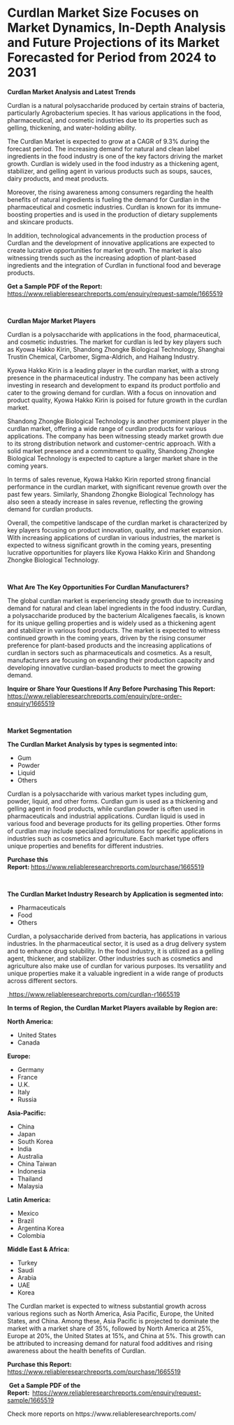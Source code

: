 <p><h1>Curdlan Market Size Focuses on Market Dynamics, In-Depth Analysis and Future Projections of its Market Forecasted for Period from 2024 to 2031</h1></p><p><strong>Curdlan Market Analysis and Latest Trends</strong></p>
<p><p>Curdlan is a natural polysaccharide produced by certain strains of bacteria, particularly Agrobacterium species. It has various applications in the food, pharmaceutical, and cosmetic industries due to its properties such as gelling, thickening, and water-holding ability.</p><p>The Curdlan Market is expected to grow at a CAGR of 9.3% during the forecast period. The increasing demand for natural and clean label ingredients in the food industry is one of the key factors driving the market growth. Curdlan is widely used in the food industry as a thickening agent, stabilizer, and gelling agent in various products such as soups, sauces, dairy products, and meat products.</p><p>Moreover, the rising awareness among consumers regarding the health benefits of natural ingredients is fueling the demand for Curdlan in the pharmaceutical and cosmetic industries. Curdlan is known for its immune-boosting properties and is used in the production of dietary supplements and skincare products.</p><p>In addition, technological advancements in the production process of Curdlan and the development of innovative applications are expected to create lucrative opportunities for market growth. The market is also witnessing trends such as the increasing adoption of plant-based ingredients and the integration of Curdlan in functional food and beverage products.</p></p>
<p><strong>Get a Sample PDF of the Report:&nbsp;</strong> <a href="https://www.reliableresearchreports.com/enquiry/request-sample/1665519">https://www.reliableresearchreports.com/enquiry/request-sample/1665519</a></p>
<p>&nbsp;</p>
<p><strong>Curdlan Major Market Players</strong></p>
<p><p>Curdlan is a polysaccharide with applications in the food, pharmaceutical, and cosmetic industries. The market for curdlan is led by key players such as Kyowa Hakko Kirin, Shandong Zhongke Biological Technology, Shanghai Trustin Chemical, Carbomer, Sigma-Aldrich, and Haihang Industry.</p><p>Kyowa Hakko Kirin is a leading player in the curdlan market, with a strong presence in the pharmaceutical industry. The company has been actively investing in research and development to expand its product portfolio and cater to the growing demand for curdlan. With a focus on innovation and product quality, Kyowa Hakko Kirin is poised for future growth in the curdlan market.</p><p>Shandong Zhongke Biological Technology is another prominent player in the curdlan market, offering a wide range of curdlan products for various applications. The company has been witnessing steady market growth due to its strong distribution network and customer-centric approach. With a solid market presence and a commitment to quality, Shandong Zhongke Biological Technology is expected to capture a larger market share in the coming years.</p><p>In terms of sales revenue, Kyowa Hakko Kirin reported strong financial performance in the curdlan market, with significant revenue growth over the past few years. Similarly, Shandong Zhongke Biological Technology has also seen a steady increase in sales revenue, reflecting the growing demand for curdlan products.</p><p>Overall, the competitive landscape of the curdlan market is characterized by key players focusing on product innovation, quality, and market expansion. With increasing applications of curdlan in various industries, the market is expected to witness significant growth in the coming years, presenting lucrative opportunities for players like Kyowa Hakko Kirin and Shandong Zhongke Biological Technology.</p></p>
<p>&nbsp;</p>
<p><strong>What Are The Key Opportunities For Curdlan Manufacturers?</strong></p>
<p><p>The global curdlan market is experiencing steady growth due to increasing demand for natural and clean label ingredients in the food industry. Curdlan, a polysaccharide produced by the bacterium Alcaligenes faecalis, is known for its unique gelling properties and is widely used as a thickening agent and stabilizer in various food products. The market is expected to witness continued growth in the coming years, driven by the rising consumer preference for plant-based products and the increasing applications of curdlan in sectors such as pharmaceuticals and cosmetics. As a result, manufacturers are focusing on expanding their production capacity and developing innovative curdlan-based products to meet the growing demand.</p></p>
<p><strong>Inquire or Share Your Questions If Any Before Purchasing This Report:</strong> <a href="https://www.reliableresearchreports.com/enquiry/pre-order-enquiry/1665519">https://www.reliableresearchreports.com/enquiry/pre-order-enquiry/1665519</a></p>
<p>&nbsp;</p>
<p><strong>Market Segmentation</strong></p>
<p><strong>The Curdlan Market Analysis by types is segmented into:</strong></p>
<p><ul><li>Gum</li><li>Powder</li><li>Liquid</li><li>Others</li></ul></p>
<p><p>Curdlan is a polysaccharide with various market types including gum, powder, liquid, and other forms. Curdlan gum is used as a thickening and gelling agent in food products, while curdlan powder is often used in pharmaceuticals and industrial applications. Curdlan liquid is used in various food and beverage products for its gelling properties. Other forms of curdlan may include specialized formulations for specific applications in industries such as cosmetics and agriculture. Each market type offers unique properties and benefits for different industries.</p></p>
<p><strong>Purchase this Report:&nbsp;</strong><a href="https://www.reliableresearchreports.com/purchase/1665519">https://www.reliableresearchreports.com/purchase/1665519</a></p>
<p>&nbsp;</p>
<p><strong>The Curdlan Market Industry Research by Application is segmented into:</strong></p>
<p><ul><li>Pharmaceuticals</li><li>Food</li><li>Others</li></ul></p>
<p><p>Curdlan, a polysaccharide derived from bacteria, has applications in various industries. In the pharmaceutical sector, it is used as a drug delivery system and to enhance drug solubility. In the food industry, it is utilized as a gelling agent, thickener, and stabilizer. Other industries such as cosmetics and agriculture also make use of curdlan for various purposes. Its versatility and unique properties make it a valuable ingredient in a wide range of products across different sectors.</p></p>
<p><a href="https://www.reliableresearchreports.com/curdlan-r1665519">&nbsp;https://www.reliableresearchreports.com/curdlan-r1665519</a></p>
<p><strong>In terms of Region, the Curdlan Market Players available by Region are:</strong></p>
<p>
    <p> <strong> North America: </strong>
        <ul>
            <li>United States</li>
            <li>Canada</li>
        </ul>
        </p> 
    <p> <strong> Europe: </strong>
        <ul>
            <li>Germany</li>
            <li>France</li>
            <li>U.K.</li>
            <li>Italy</li>
            <li>Russia</li>
        </ul>
        </p> 
    <p> <strong> Asia-Pacific: </strong>
        <ul>
            <li>China</li>
            <li>Japan</li>
            <li>South Korea</li>
            <li>India</li>
            <li>Australia</li>
            <li>China Taiwan</li>
            <li>Indonesia</li>
            <li>Thailand</li>
            <li>Malaysia</li>
        </ul>
        </p> 
    <p> <strong> Latin America: </strong>
        <ul>
            <li>Mexico</li>
            <li>Brazil</li>
            <li>Argentina Korea</li>
            <li>Colombia</li>
        </ul>
        </p> 
    <p> <strong> Middle East & Africa: </strong>
        <ul>
            <li>Turkey</li>
            <li>Saudi</li>
            <li>Arabia</li>
            <li>UAE</li>
            <li>Korea</li>
        </ul>
    </p>
    </p>
<p><p>The Curdlan market is expected to witness substantial growth across various regions such as North America, Asia Pacific, Europe, the United States, and China. Among these, Asia Pacific is projected to dominate the market with a market share of 35%, followed by North America at 25%, Europe at 20%, the United States at 15%, and China at 5%. This growth can be attributed to increasing demand for natural food additives and rising awareness about the health benefits of Curdlan.</p></p>
<p><strong>Purchase this Report: </strong><a href="https://www.reliableresearchreports.com/purchase/1665519">https://www.reliableresearchreports.com/purchase/1665519</a></p>
<p>&nbsp;<strong>Get a Sample PDF of the Report:&nbsp;&nbsp;</strong><a href="https://www.reliableresearchreports.com/enquiry/request-sample/1665519">https://www.reliableresearchreports.com/enquiry/request-sample/1665519</a></p>
<p><strong></strong></p>
<p>Check more reports on https://www.reliableresearchreports.com/</p>